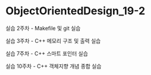 # ObjectOrientedDesign_19-2

실습 2주차 - Makefile 및 git 실습

실습 3주차 - C++ 메모리 구조 및 출력 실습

실습 7주차 - C++ 스마트 포인터 실습

실습 10주차 - C++ 객체지향 개념 종합 실습

